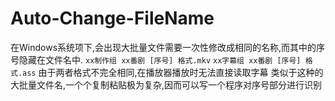 # Auto-Change-FileName
在Windows系统项下,会出现大批量文件需要一次性修改成相同的名称,而其中的序号隐藏在文件名中.
`xx制作组 xx番剧 [序号] 格式.mkv`
`xx字幕组 xx番剧 [序号] 格式.ass`
由于两者格式不完全相同,在播放器播放时无法直接读取字幕
类似于这种的大批量文件名,一个个复制粘贴极为复杂,因而可以写一个程序对序号部分进行识别
